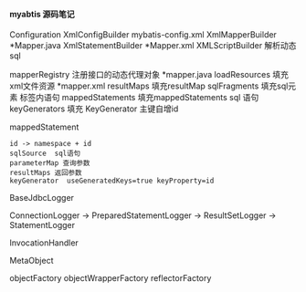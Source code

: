 #### myabtis 源码笔记

Configuration
XmlConfigBuilder     mybatis-config.xml
XmlMapperBuilder     *Mapper.java
XmlStatementBuilder  *Mapper.xml
XMLScriptBuilder     解析动态sql


mapperRegistry  注册接口的动态代理对象 *mapper.java
loadResources   填充xml文件资源 *mapper.xml
resultMaps 填充resultMap 
sqlFragments 填充sql元素 <sql> 标签内语句
mappedStatements 填充mappedStatements sql 语句
keyGenerators 填充 KeyGenerator 主键自增id


mappedStatement 

```
id -> namespace + id
sqlSource  sql语句
parameterMap 查询参数
resultMaps 返回参数
keyGenerator  useGeneratedKeys=true keyProperty=id

```


BaseJdbcLogger

ConnectionLogger -> PreparedStatementLogger -> ResultSetLogger -> StatementLogger

InvocationHandler


MetaObject

objectFactory
objectWrapperFactory
reflectorFactory


